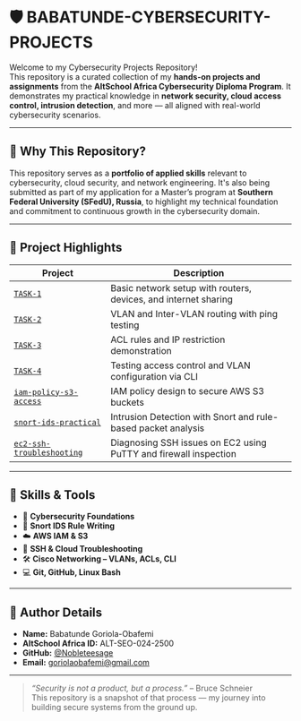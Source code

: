 # 🛡️ BABATUNDE-CYBERSECURITY-PROJECTS

Welcome to my Cybersecurity Projects Repository!  
This repository is a curated collection of my **hands-on projects and assignments** from the **AltSchool Africa Cybersecurity Diploma Program**. It demonstrates my practical knowledge in **network security, cloud access control, intrusion detection**, and more — all aligned with real-world cybersecurity scenarios.

---

## 📘 Why This Repository?
This repository serves as a **portfolio of applied skills** relevant to cybersecurity, cloud security, and network engineering. It's also being submitted as part of my application for a Master’s program at **Southern Federal University (SFedU), Russia**, to highlight my technical foundation and commitment to continuous growth in the cybersecurity domain.

---

## 📂 Project Highlights

| Project | Description |
|--------|-------------|
| [`TASK-1`](./TASK-1) | Basic network setup with routers, devices, and internet sharing |
| [`TASK-2`](./TASK-2) | VLAN and Inter-VLAN routing with ping testing |
| [`TASK-3`](./TASK-3) | ACL rules and IP restriction demonstration |
| [`TASK-4`](./TASK-4) | Testing access control and VLAN configuration via CLI |
| [`iam-policy-s3-access`](./iam-policy-s3-access) | IAM policy design to secure AWS S3 buckets |
| [`snort-ids-practical`](./snort-ids-practical) | Intrusion Detection with Snort and rule-based packet analysis |
| [`ec2-ssh-troubleshooting`](./ec2-ssh-troubleshooting) | Diagnosing SSH issues on EC2 using PuTTY and firewall inspection |

---

## 🧠 Skills & Tools
- 🔐 **Cybersecurity Foundations**
- 🧩 **Snort IDS Rule Writing**
- ☁️ **AWS IAM & S3**
- 🔗 **SSH & Cloud Troubleshooting**
- 🛠️ **Cisco Networking – VLANs, ACLs, CLI**
- 💻 **Git, GitHub, Linux Bash**

---

## 🧾 Author Details

- **Name:** Babatunde Goriola-Obafemi  
- **AltSchool Africa ID:** ALT-SEO-024-2500  
- **GitHub:** [@Nobleteesage](https://github.com/Nobleteesage)  
- **Email:** goriolaobafemi@gmail.com  

---

> _“Security is not a product, but a process.”_ – Bruce Schneier  
> This repository is a snapshot of that process — my journey into building secure systems from the ground up.

